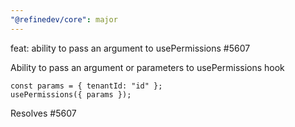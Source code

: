 ```yaml
---
"@refinedev/core": major
---
```


feat: ability to pass an argument to usePermissions #5607

Ability to pass an argument or parameters to usePermissions hook

```tsx
const params = { tenantId: "id" };
usePermissions({ params });
```

Resolves #5607
